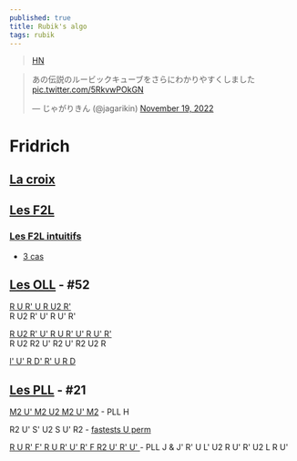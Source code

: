 ```yaml
---
published: true
title: Rubik's algo
tags: rubik
---
```

> [HN](https://news.ycombinator.com/item?id=33716796)

<blockquote class="twitter-tweet"><p lang="ja" dir="ltr">あの伝説のルービックキューブをさらにわかりやすくしました <a href="https://t.co/5RkvwPOkGN">pic.twitter.com/5RkvwPOkGN</a></p>&mdash; じゃがりきん (@jagarikin) <a href="https://twitter.com/jagarikin/status/1593771091738374144?ref_src=twsrc%5Etfw">November 19, 2022</a></blockquote> <script async src="https://platform.twitter.com/widgets.js" charset="utf-8"></script> 

# Fridrich

## [La croix](https://www.youtube.com/watch?v=IraFkPozVM0)

## [Les F2L](https://www.youtube.com/watch?v=QnWZeEDAtVM&t=0s)

### [Les F2L intuitifs](https://www.youtube.com/watch?v=FKLyQvc4QrM)
- [3 cas](https://youtu.be/FKLyQvc4QrM?t=322)


## [Les OLL](https://www.youtube.com/watch?v=mqvxojuUFy4&list=PLh9akXp2EH2D1MBpl8gb0w2WM0eiailpB&index=8) - #52

[R U R' U R U2 R'](https://youtu.be/mqvxojuUFy4?t=121)  
R U2 R' U' R U' R'

[R U2 R' U' R U R' U' R U' R'](https://youtu.be/mqvxojuUFy4?t=181)  
R U2 R2 U' R2 U' R2 U2 R

[l' U' R D' R' U R D](https://youtu.be/mqvxojuUFy4?t=265)

## [Les PLL](https://www.youtube.com/watch?v=w7WCC615cEs) - #21

[M2 U' M2 U2 M2 U' M2](https://youtu.be/w7WCC615cEs?t=116) - PLL H

R2 U' S' U2 S U' R2 - [fastests U perm](https://www.youtube.com/watch?v=1u8BptRSXaw&list=PLh9akXp2EH2D1MBpl8gb0w2WM0eiailpB&index=4)  

[R U R' F' R U R' U' R' F R2 U' R' U' ](https://youtu.be/w7WCC615cEs?t=547) - PLL J & J'
R' U L' U2 R U' R' U2 L R U'

